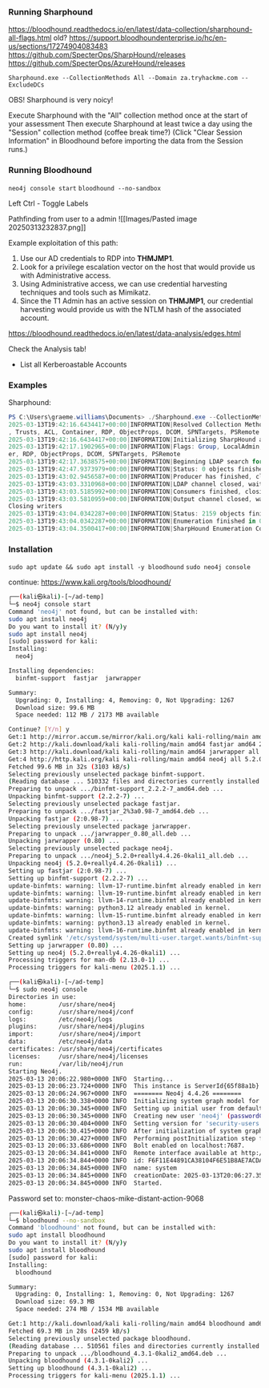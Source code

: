 

### Running Sharphound

https://bloodhound.readthedocs.io/en/latest/data-collection/sharphound-all-flags.html old?
https://support.bloodhoundenterprise.io/hc/en-us/sections/17274904083483
https://github.com/SpecterOps/SharpHound/releases
https://github.com/SpecterOps/AzureHound/releases

`Sharphound.exe --CollectionMethods All --Domain za.tryhackme.com --ExcludeDCs`

OBS! Sharphound is very noicy!

Execute Sharphound with the "All" collection method once at the start of your assessment
Then execute Sharphound at least twice a day using the "Session" collection method (coffee break time?)
(Click "Clear Session Information" in Bloodhound before importing the data from the Session runs.)

### Running Bloodhound

`neo4j console start`
`bloodhound --no-sandbox`

Left Ctrl - Toggle Labels

Pathfinding from user to a admin
![[Images/Pasted image 20250313232837.png]]

Example exploitation of this path:
1. Use our AD credentials to RDP into **THMJMP1**.
2. Look for a privilege escalation vector on the host that would provide us with Administrative access.
3. Using Administrative access, we can use credential harvesting techniques and tools such as Mimikatz.
4. Since the T1 Admin has an active session on **THMJMP1**, our credential harvesting would provide us with the NTLM hash of the associated account.

https://bloodhound.readthedocs.io/en/latest/data-analysis/edges.html

Check the Analysis tab!
- List all Kerberoastable Accounts




### Examples

Sharphound:
```powershell
PS C:\Users\graeme.williams\Documents> ./Sharphound.exe --CollectionMethods All --Domain za.tryhackme.com --ExcludeDCs        
2025-03-13T19:42:16.6434417+00:00|INFORMATION|Resolved Collection Methods: Group, LocalAdmin, GPOLocalGroup, Session, LoggedOn
, Trusts, ACL, Container, RDP, ObjectProps, DCOM, SPNTargets, PSRemote
2025-03-13T19:42:16.6434417+00:00|INFORMATION|Initializing SharpHound at 7:42 PM on 3/13/2025
2025-03-13T19:42:17.1902965+00:00|INFORMATION|Flags: Group, LocalAdmin, GPOLocalGroup, Session, LoggedOn, Trusts, ACL, Contain
er, RDP, ObjectProps, DCOM, SPNTargets, PSRemote
2025-03-13T19:42:17.3638575+00:00|INFORMATION|Beginning LDAP search for za.tryhackme.com
2025-03-13T19:42:47.9373979+00:00|INFORMATION|Status: 0 objects finished (+0 0)/s -- Using 50 MB RAM
2025-03-13T19:43:02.9456587+00:00|INFORMATION|Producer has finished, closing LDAP channel
2025-03-13T19:43:03.3310968+00:00|INFORMATION|LDAP channel closed, waiting for consumers
2025-03-13T19:43:03.5185992+00:00|INFORMATION|Consumers finished, closing output channel
2025-03-13T19:43:03.5810959+00:00|INFORMATION|Output channel closed, waiting for output task to complete
Closing writers
2025-03-13T19:43:04.0342287+00:00|INFORMATION|Status: 2159 objects finished (+2159 46.93478)/s -- Using 88 MB RAM
2025-03-13T19:43:04.0342287+00:00|INFORMATION|Enumeration finished in 00:00:46.6887506
2025-03-13T19:43:04.3500417+00:00|INFORMATION|SharpHound Enumeration Completed at 7:43 PM on 3/13/2025! Happy Graphing!
```

### Installation



`sudo apt update && sudo apt install -y bloodhound`
`sudo neo4j console`

continue: https://www.kali.org/tools/bloodhound/

```sh
┌──(kali㉿kali)-[~/ad-temp]
└─$ neo4j console start                                                  
Command 'neo4j' not found, but can be installed with:
sudo apt install neo4j
Do you want to install it? (N/y)y
sudo apt install neo4j
[sudo] password for kali: 
Installing:                     
  neo4j

Installing dependencies:
  binfmt-support  fastjar  jarwrapper

Summary:
  Upgrading: 0, Installing: 4, Removing: 0, Not Upgrading: 1267
  Download size: 99.6 MB
  Space needed: 112 MB / 2173 MB available

Continue? [Y/n] y
Get:1 http://mirror.accum.se/mirror/kali.org/kali kali-rolling/main amd64 binfmt-support amd64 2.2.2-7 [64.3 kB]
Get:2 http://kali.download/kali kali-rolling/main amd64 fastjar amd64 2:0.98-7 [80.1 kB]
Get:3 http://kali.download/kali kali-rolling/main amd64 jarwrapper all 0.80 [9692 B]
Get:4 http://http.kali.org/kali kali-rolling/main amd64 neo4j all 5.2.0+really4.4.26-0kali1 [99.4 MB]
Fetched 99.6 MB in 32s (3103 kB/s)                                                                                           
Selecting previously unselected package binfmt-support.
(Reading database ... 510332 files and directories currently installed.)
Preparing to unpack .../binfmt-support_2.2.2-7_amd64.deb ...
Unpacking binfmt-support (2.2.2-7) ...
Selecting previously unselected package fastjar.
Preparing to unpack .../fastjar_2%3a0.98-7_amd64.deb ...
Unpacking fastjar (2:0.98-7) ...
Selecting previously unselected package jarwrapper.
Preparing to unpack .../jarwrapper_0.80_all.deb ...
Unpacking jarwrapper (0.80) ...
Selecting previously unselected package neo4j.
Preparing to unpack .../neo4j_5.2.0+really4.4.26-0kali1_all.deb ...
Unpacking neo4j (5.2.0+really4.4.26-0kali1) ...
Setting up fastjar (2:0.98-7) ...
Setting up binfmt-support (2.2.2-7) ...
update-binfmts: warning: llvm-17-runtime.binfmt already enabled in kernel.
update-binfmts: warning: llvm-19-runtime.binfmt already enabled in kernel.
update-binfmts: warning: llvm-14-runtime.binfmt already enabled in kernel.
update-binfmts: warning: python3.12 already enabled in kernel.
update-binfmts: warning: llvm-15-runtime.binfmt already enabled in kernel.
update-binfmts: warning: python3.13 already enabled in kernel.
update-binfmts: warning: llvm-16-runtime.binfmt already enabled in kernel.
Created symlink '/etc/systemd/system/multi-user.target.wants/binfmt-support.service' → '/usr/lib/systemd/system/binfmt-support.service'.
Setting up jarwrapper (0.80) ...
Setting up neo4j (5.2.0+really4.4.26-0kali1) ...
Processing triggers for man-db (2.13.0-1) ...
Processing triggers for kali-menu (2025.1.1) ...

┌──(kali㉿kali)-[~/ad-temp]
└─$ sudo neo4j console      
Directories in use:
home:         /usr/share/neo4j
config:       /usr/share/neo4j/conf
logs:         /etc/neo4j/logs
plugins:      /usr/share/neo4j/plugins
import:       /usr/share/neo4j/import
data:         /etc/neo4j/data
certificates: /usr/share/neo4j/certificates
licenses:     /usr/share/neo4j/licenses
run:          /var/lib/neo4j/run
Starting Neo4j.
2025-03-13 20:06:22.980+0000 INFO  Starting...
2025-03-13 20:06:23.724+0000 INFO  This instance is ServerId{65f88a1b} (65f88a1b-db42-4c06-a236-67ec95f9ed6a)
2025-03-13 20:06:24.967+0000 INFO  ======== Neo4j 4.4.26 ========
2025-03-13 20:06:30.338+0000 INFO  Initializing system graph model for component 'security-users' with version -1 and status UNINITIALIZED
2025-03-13 20:06:30.345+0000 INFO  Setting up initial user from defaults: neo4j
2025-03-13 20:06:30.345+0000 INFO  Creating new user 'neo4j' (passwordChangeRequired=true, suspended=false)
2025-03-13 20:06:30.404+0000 INFO  Setting version for 'security-users' to 3
2025-03-13 20:06:30.415+0000 INFO  After initialization of system graph model component 'security-users' have version 3 and status CURRENT
2025-03-13 20:06:30.427+0000 INFO  Performing postInitialization step for component 'security-users' with version 3 and status CURRENT
2025-03-13 20:06:33.686+0000 INFO  Bolt enabled on localhost:7687.
2025-03-13 20:06:34.841+0000 INFO  Remote interface available at http://localhost:7474/
2025-03-13 20:06:34.844+0000 INFO  id: F6F11E44891CA38104F6E51B8AE7ACDA66CF5E12832B5D97F343E7D2BE37048F
2025-03-13 20:06:34.845+0000 INFO  name: system
2025-03-13 20:06:34.845+0000 INFO  creationDate: 2025-03-13T20:06:27.355Z
2025-03-13 20:06:34.845+0000 INFO  Started.

```

Password set to: monster-chaos-mike-distant-action-9068


```sh
┌──(kali㉿kali)-[~/ad-temp]
└─$ bloodhound --no-sandbox
Command 'bloodhound' not found, but can be installed with:
sudo apt install bloodhound
Do you want to install it? (N/y)y
sudo apt install bloodhound
[sudo] password for kali: 
Installing:                     
  bloodhound

Summary:
  Upgrading: 0, Installing: 1, Removing: 0, Not Upgrading: 1267
  Download size: 69.3 MB
  Space needed: 274 MB / 1534 MB available

Get:1 http://kali.download/kali kali-rolling/main amd64 bloodhound amd64 4.3.1-0kali2 [69.3 MB]
Fetched 69.3 MB in 28s (2459 kB/s)                                                                                           
Selecting previously unselected package bloodhound.
(Reading database ... 510561 files and directories currently installed.)
Preparing to unpack .../bloodhound_4.3.1-0kali2_amd64.deb ...
Unpacking bloodhound (4.3.1-0kali2) ...
Setting up bloodhound (4.3.1-0kali2) ...
Processing triggers for kali-menu (2025.1.1) ...
```